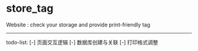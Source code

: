 # store_tag
Website : check your storage and provide print-friendly tag

----
todo-list:
[-] 页面交互逻辑
[-] 数据库创建与关联
[-] 打印格式调整
